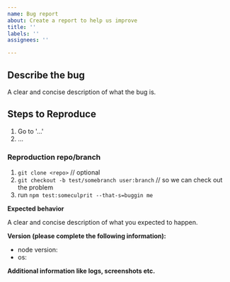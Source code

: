 ```yaml
---
name: Bug report
about: Create a report to help us improve
title: ''
labels: ''
assignees: ''

---
```


## Describe the bug

A clear and concise description of what the bug is.

## Steps to Reproduce

1. Go to '...'
2. ...

### Reproduction repo/branch

1. `git clone <repo>` // optional
2. `git checkout -b test/somebranch user:branch` // so we can check out the problem
3. run `npm test:someculprit --that-s=buggin me`

**Expected behavior**

A clear and concise description of what you expected to happen.

**Version (please complete the following information):**

 - node version:
 - os:

**Additional information like logs, screenshots etc.**
